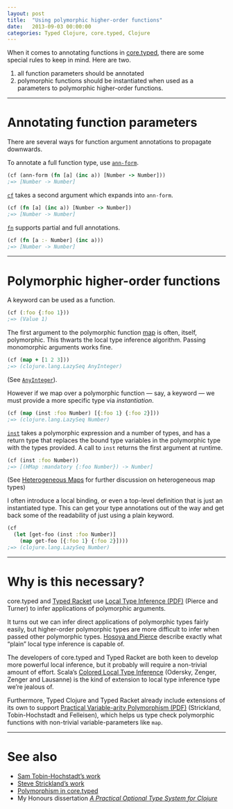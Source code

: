```yaml
---
layout: post
title:  "Using polymorphic higher-order functions"
date:   2013-09-03 00:00:00
categories: Typed Clojure, core.typed, Clojure
---
```


When it comes to annotating functions in [core.typed](https://github.com/clojure/core.typed), there are
some special rules to keep in mind.
Here are two.

1. all function parameters should be annotated
2. polymorphic functions should be instantiated when used
  as a parameters to polymorphic higher-order functions.

<hr/>

# Annotating function parameters

There are several ways for function argument annotations to propagate
downwards.

To annotate a full function type, use [`ann-form`](https://clojure.github.io/core.typed/#clojure.core.typed/ann-form).

```clojure
(cf (ann-form (fn [a] (inc a)) [Number -> Number]))
;=> [Number -> Number]
```

[`cf`](https://clojure.github.io/core.typed/#clojure.core.typed/cf) takes a second argument which expands
into `ann-form`.

```clojure
(cf (fn [a] (inc a)) [Number -> Number])
;=> [Number -> Number]
```

[`fn`](https://clojure.github.io/core.typed/#clojure.core.typed/fn) supports partial and full
annotations.

```clojure
(cf (fn [a :- Number] (inc a)))
;=> [Number -> Number]
```

<hr/>

# Polymorphic higher-order functions

A keyword can be used as a function.

```clojure
(cf (:foo {:foo 1}))
;=> (Value 1)
```

The first argument to the polymorphic function [map](https://github.com/clojure/core.typed/blob/57da1175037dfd61c96c711165ea318db65f46c0/src/main/clojure/clojure/core/typed/base_env.clj#L1002) is often, itself, polymorphic.
This thwarts the local type inference algorithm.
Passing monomorphic arguments works fine.

```clojure
(cf (map + [1 2 3]))
;=> (clojure.lang.LazySeq AnyInteger)
```

(See [`AnyInteger`](https://clojure.github.io/core.typed/#clojure.core.typed/AnyInteger)).

However if we map over a polymorphic function &mdash; say, a keyword &mdash; we must
provide a more specific type via _instantiation_.

```clojure
(cf (map (inst :foo Number) [{:foo 1} {:foo 2}]))
;=> (clojure.lang.LazySeq Number)
```

[`inst`](https://clojure.github.io/core.typed/#clojure.core.typed/inst) takes a polymorphic
expression and a number of types, and has a return type that replaces the bound type variables
in the polymorphic type with the types provided.
A call to `inst` returns the first argument at runtime.

```clojure
(cf (inst :foo Number))
;=> [(HMap :mandatory {:foo Number}) -> Number]
```

(See [Heterogeneous Maps](https://github.com/clojure/core.typed/wiki/Types#heterogeneous-maps)
for further discussion on heterogeneous map types)

I often introduce a local binding, or even a top-level definition that is just an instantiated type.
This can get your type annotations out of the way and get back some of the readability of just using
a plain keyword.

```clojure
(cf
  (let [get-foo (inst :foo Number)]
    (map get-foo [{:foo 1} {:foo 2}])))
;=> (clojure.lang.LazySeq Number)
```

<hr/>

# Why is this necessary?

core.typed and [Typed Racket](https://docs.racket-lang.org/ts-guide/)
use [Local Type Inference (PDF)](https://www.cis.upenn.edu/~bcpierce/papers/lti.pdf) (Pierce and Turner)
to infer applications of polymorphic arguments.

It turns out we can infer direct applications of polymorphic types fairly easily, but
higher-order polymorphic types are more difficult to infer when passed other polymorphic
types. [Hosoya and Pierce](https://citeseerx.ist.psu.edu/viewdoc/summary?doi=10.1.1.39.7265)
describe exactly what &ldquo;plain&rdquo; local type inference is capable of.

The developers of core.typed and Typed Racket are both keen to develop more powerful local inference,
but it probably will require a non-trivial amount of effort. 
Scala&rsquo;s [Colored Local Type Inference](https://lampwww.epfl.ch/~odersky/papers/popl01.html) (Odersky, Zenger, Zenger and Lausanne) 
is the kind of extension to local type inference type we&rsquo;re jealous of.

Furthermore, Typed Clojure and Typed Racket already include extensions of its own to support [Practical Variable-arity
Polymorphism (PDF)](https://www.ccs.neu.edu/racket/pubs/esop09-sthf.pdf) (Strickland, Tobin-Hochstadt and Felleisen),
which helps us type check polymorphic functions with non-trivial variable-parameters like `map`.

<hr/>

# See also

- [Sam Tobin-Hochstadt&rsquo;s work](https://www.ccs.neu.edu/home/samth/)
- [Steve Strickland&rsquo;s work](https://www.ccs.neu.edu/home/sstrickl/)
- [Polymorphism in core.typed](https://github.com/clojure/core.typed/wiki/User-Guide#polymorphism)
- My Honours dissertation [_A Practical Optional Type System for Clojure_](https://github.com/downloads/frenchy64/papers/ambrose-honours.pdf)
